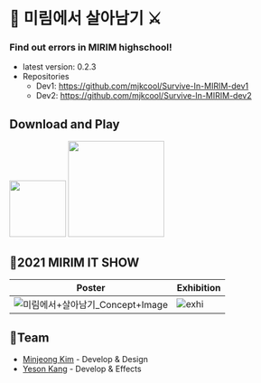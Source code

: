 # 👾 미림에서 살아남기 ⚔
### Find out errors in MIRIM highschool!
* latest version: 0.2.3
* Repositories 
  * Dev1: https://github.com/mjkcool/Survive-In-MIRIM-dev1
  * Dev2: https://github.com/mjkcool/Survive-In-MIRIM-dev2
  
  
## Download and Play
<img width="100" src="https://user-images.githubusercontent.com/53461080/125166562-259a0080-e1d7-11eb-9ca4-5779de8f55dd.png"></img>
<a target="blank_" href="https://play.google.com/store/apps/details?id=kr.hs.emirim.surviveinmirim"> <img width="170" src="https://user-images.githubusercontent.com/53461080/110714513-de126080-8246-11eb-9e35-add97a26accd.png"></img></a>

  
  
## 🎉2021 MIRIM IT SHOW 
|Poster|Exhibition|
|------|----------|
|![미림에서+살아남기_Concept+Image](https://user-images.githubusercontent.com/53461080/125166269-c8517f80-e1d5-11eb-8793-0cb0801b81e8.png)|![exhi](https://user-images.githubusercontent.com/53461080/125166474-ba502e80-e1d6-11eb-9c2d-13cc12bbf46b.jpg)|
  
  
## 🤝Team
* [Minjeong Kim](https://github.com/mjkcool) - Develop & Design
* [Yeson Kang](https://github.com/kangyeson) - Develop & Effects
